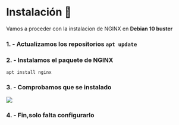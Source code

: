 # Instalación 🔧
Vamos a proceder con la instalacion de NGINX en **Debian 10 buster**
### 1. - Actualizamos los repositorios ``` apt update ```

### 2. - Instalamos el paquete de NGINX

   ``` apt install nginx ```
    
### 3. - Comprobamos que se instalado
   ![](https://github.com/jesusromero92/NGINX/blob/main/Fotos/1.png)
     
### 4. - Fin,solo falta configurarlo
